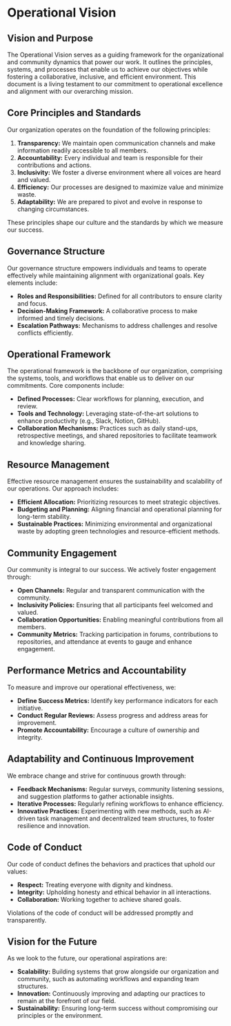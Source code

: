 # Operational Vision

## **Vision and Purpose**

The Operational Vision serves as a guiding framework for the organizational and community dynamics that power our work. It outlines the principles, systems, and processes that enable us to achieve our objectives while fostering a collaborative, inclusive, and efficient environment. This document is a living testament to our commitment to operational excellence and alignment with our overarching mission.

## **Core Principles and Standards**

Our organization operates on the foundation of the following principles:

1. **Transparency:** We maintain open communication channels and make information readily accessible to all members.
2. **Accountability:** Every individual and team is responsible for their contributions and actions.
3. **Inclusivity:** We foster a diverse environment where all voices are heard and valued.
4. **Efficiency:** Our processes are designed to maximize value and minimize waste.
5. **Adaptability:** We are prepared to pivot and evolve in response to changing circumstances.

These principles shape our culture and the standards by which we measure our success.

## **Governance Structure**

Our governance structure empowers individuals and teams to operate effectively while maintaining alignment with organizational goals. Key elements include:

- **Roles and Responsibilities:** Defined for all contributors to ensure clarity and focus.
- **Decision-Making Framework:** A collaborative process to make informed and timely decisions.
- **Escalation Pathways:** Mechanisms to address challenges and resolve conflicts efficiently.

## **Operational Framework**

The operational framework is the backbone of our organization, comprising the systems, tools, and workflows that enable us to deliver on our commitments. Core components include:

- **Defined Processes:** Clear workflows for planning, execution, and review.
- **Tools and Technology:** Leveraging state-of-the-art solutions to enhance productivity (e.g., Slack, Notion, GitHub).
- **Collaboration Mechanisms:** Practices such as daily stand-ups, retrospective meetings, and shared repositories to facilitate teamwork and knowledge sharing.

## **Resource Management**

Effective resource management ensures the sustainability and scalability of our operations. Our approach includes:

- **Efficient Allocation:** Prioritizing resources to meet strategic objectives.
- **Budgeting and Planning:** Aligning financial and operational planning for long-term stability.
- **Sustainable Practices:** Minimizing environmental and organizational waste by adopting green technologies and resource-efficient methods.

## **Community Engagement**

Our community is integral to our success. We actively foster engagement through:

- **Open Channels:** Regular and transparent communication with the community.
- **Inclusivity Policies:** Ensuring that all participants feel welcomed and valued.
- **Collaboration Opportunities:** Enabling meaningful contributions from all members.
- **Community Metrics:** Tracking participation in forums, contributions to repositories, and attendance at events to gauge and enhance engagement.

## **Performance Metrics and Accountability**

To measure and improve our operational effectiveness, we:

- **Define Success Metrics:** Identify key performance indicators for each initiative.
- **Conduct Regular Reviews:** Assess progress and address areas for improvement.
- **Promote Accountability:** Encourage a culture of ownership and integrity.

## **Adaptability and Continuous Improvement**

We embrace change and strive for continuous growth through:

- **Feedback Mechanisms:** Regular surveys, community listening sessions, and suggestion platforms to gather actionable insights.
- **Iterative Processes:** Regularly refining workflows to enhance efficiency.
- **Innovative Practices:** Experimenting with new methods, such as AI-driven task management and decentralized team structures, to foster resilience and innovation.

## **Code of Conduct**

Our code of conduct defines the behaviors and practices that uphold our values:

- **Respect:** Treating everyone with dignity and kindness.
- **Integrity:** Upholding honesty and ethical behavior in all interactions.
- **Collaboration:** Working together to achieve shared goals.

Violations of the code of conduct will be addressed promptly and transparently.

## **Vision for the Future**

As we look to the future, our operational aspirations are:

- **Scalability:** Building systems that grow alongside our organization and community, such as automating workflows and expanding team structures.
- **Innovation:** Continuously improving and adapting our practices to remain at the forefront of our field.
- **Sustainability:** Ensuring long-term success without compromising our principles or the environment.
